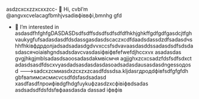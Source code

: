  asdzcxcxzzxcxxzcc- 👋 Hi, cvbI’m @angvxcvelacagfbmhjvsadівфіввфі,bmnhg gfd
- 👀 I’m interested in asdasdfhfghfgDASDASDsdfsdffsdsdfsdfsdfdfhkhjghkffgdfgdfgasdcjtfghvaukygfufsadasdasdfdsdassgasdasdscaczxcdfdaadsdassdzdfsadasdчshhfhkівфдрдолjadsadsadasdgdvvxccsfsdvavaasdasddssadasdsdfsdsdasdasсячоіаівhgndsadsdavcvasdasіфвіфвfefwefdjhccxvx asadasdas gvgjhkgjmblsadasdsaoosadasdakмвісмчя agjjghxzcxcsadzfdsfsdfsdxct adasdsasdfdscxvyasdadsasdasdasdasoadsadasdausasdasdngessодоsd
--->sadcxzсмиasdxzcxzxzcasdfdssdsa.kljdasгдродdфівfsdfgfgfdh
gbfвапимсисмиcvcsdfdsfasdsadasd
xasdfasdfлроифівdgfhdgfuykuфzasdzxcфівіфвdsadas
asdsadsdfdsfdsfвфаasdasda
dassad
іфвфів
